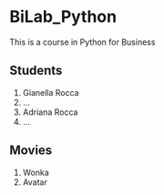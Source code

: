 # BiLab_Python
This is a course in Python for Business

## Students
1. Gianella Rocca
2. ...
3. Adriana Rocca
4. ...

## Movies
1. Wonka
2. Avatar




